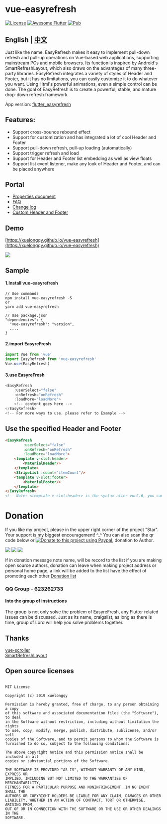 # vue-easyrefresh

[![License](https://img.shields.io/badge/license-MIT-green.svg)](/LICENSE)
[![Awesome Flutter](https://img.shields.io/badge/Awesome-Vue-orange.svg)](https://vuejs.org)
[![Pub](https://img.shields.io/badge/npm-v1.0.4-orange.svg)](https://www.npmjs.com/package/vue-easyrefresh)

## English | [中文](https://github.com/xuelongqy/vue-easyrefresh/blob/master/README.md)

Just like the name, EasyRefresh makes it easy to implement pull-down refresh and pull-up operations on Vue-based web applications, supporting mainstream PCs and mobile browsers. Its function is inspired by Android's SmartRefreshLayout, which also draws on the advantages of many three-party libraries. EasyRefresh integrates a variety of styles of Header and Footer, but it has no limitations, you can easily customize it to do whatever you want. Using Html's powerful animations, even a simple control can be done. The goal of EasyRefresh is to create a powerful, stable, and mature drop-down refresh framework.

App version: [flutter_easyrefresh](https://github.com/xuelongqy/flutter_easyrefresh)

## Features:

 - Support cross-bounce rebound effect
 - Support for customization and has integrated a lot of cool Header and Footer
 - Support pull-down refresh, pull-up loading (automatically)
 - Support trigger refresh and load
 - Support for Header and Footer list embedding as well as view floats
 - Support list event listener, make any look of Header and Footer, and can be placed anywhere
 
## Portal

 - [Properties document](https://github.com/xuelongqy/vue-easyrefresh/blob/master/art/md/en/PROPERTY.md)
 - [FAQ](https://github.com/xuelongqy/vue-easyrefresh/blob/master/art/md/en/FAQ.md)
 - [Change log](https://github.com/xuelongqy/vue-easyrefresh/blob/master/art/md/en/CHANGELOG.md)
 - [Custom Header and Footer](https://github.com/xuelongqy/vue-easyrefresh/blob/master/art/md/en/CUSTOM_HEADER_FOOTER.md)

## Demo
[https://xuelongqy.github.io/vue-easyrefresh](https://xuelongqy.github.io/vue-easyrefresh)

![](https://raw.githubusercontent.com/xuelongqy/vue-easyrefresh/master/art/image/demo_QRCode.png)
 
## Sample
#### 1.Install vue-easyrefresh
```
// Use commands
npm install vue-easyrefresh -S
or
yarn add vue-easyrefresh

// Use package.json
"dependencies": {
  "vue-easyrefresh": "version",
  ....
}
```
#### 2.import EasyreFresh
```javascript
import Vue from 'vue'
import EasyRefresh from 'vue-easyrefresh'
Vue.use(EasyRefresh)
```
#### 3.use EasyreFresh
```javascript
<EasyRefresh
    :userSelect="false"
    :onRefresh="onRefresh"
    :loadMore="loadMore">
    <!-- content goes here -->
</EasyRefresh>
<!-- For more ways to use, please refer to Example -->
```

## Use the specified Header and Footer
```html
<EasyRefresh
        :userSelect="false"
        :onRefresh="onRefresh"
        :loadMore="loadMore">
    <template v-slot:header>
        <MaterialHeader/>
    </template>
    <StripeList :count="itemCount"/>
    <template v-slot:footer>
        <MaterialFooter/>
    </template>
</EasyRefresh>
<!-- Note: <template v-slot:header> is the syntax after vue2.6, you can still use <MaterialHeader slot="header"/> -->
```

# Donation
If you like my project, please in the upper right corner of the project "Star". Your support is my biggest encouragement! ^_^
You can also scan the qr code below or [![Donate to this project using Paypal](https://img.shields.io/badge/paypal-donate-yellow.svg)](https://www.paypal.com/cgi-bin/webscr?cmd=_s-xclick&hosted_button_id=334PPRBZTY3J8&source=url), donation to Author.

![](https://raw.githubusercontent.com/xuelongqy/donation/master/pay_alipay.jpg?raw=true) ![](https://raw.githubusercontent.com/xuelongqy/donation/master/pay_wxpay.jpg?raw=true) ![](https://raw.githubusercontent.com/xuelongqy/donation/master/pay_tencent.jpg?raw=true)

If in donation message note name, will be record to the list if you are making open source authors, donation can leave when making project address or personal home page, a link will be added to the list have the effect of promoting each other
[Donation list](https://github.com/xuelongqy/donation/blob/master/DONATIONLIST.md)

### QQ Group - 623262733
#### Into the group of instructions
The group is not only solve the problem of EasyreFresh, any Flutter related issues can be discussed. Just as its name, craigslist, as long as there is time, group of Lord will help you solve problems together.

## Thanks
[vue-scroller](https://github.com/wangdahoo/vue-scroller)   
[SmartRefreshLayout](https://github.com/scwang90/SmartRefreshLayout)  

## Open source licenses
 
```
 
MIT License

Copyright (c) 2019 xuelongqy

Permission is hereby granted, free of charge, to any person obtaining a copy
of this software and associated documentation files (the "Software"), to deal
in the Software without restriction, including without limitation the rights
to use, copy, modify, merge, publish, distribute, sublicense, and/or sell
copies of the Software, and to permit persons to whom the Software is
furnished to do so, subject to the following conditions:

The above copyright notice and this permission notice shall be included in all
copies or substantial portions of the Software.

THE SOFTWARE IS PROVIDED "AS IS", WITHOUT WARRANTY OF ANY KIND, EXPRESS OR
IMPLIED, INCLUDING BUT NOT LIMITED TO THE WARRANTIES OF MERCHANTABILITY,
FITNESS FOR A PARTICULAR PURPOSE AND NONINFRINGEMENT. IN NO EVENT SHALL THE
AUTHORS OR COPYRIGHT HOLDERS BE LIABLE FOR ANY CLAIM, DAMAGES OR OTHER
LIABILITY, WHETHER IN AN ACTION OF CONTRACT, TORT OR OTHERWISE, ARISING FROM,
OUT OF OR IN CONNECTION WITH THE SOFTWARE OR THE USE OR OTHER DEALINGS IN THE
SOFTWARE.

 
 ```
